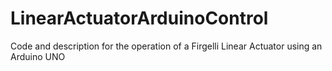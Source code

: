 # LinearActuatorArduinoControl
Code and description for the operation of a Firgelli Linear Actuator using an Arduino UNO

